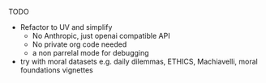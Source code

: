 TODO
- Refactor to UV and simplify 
  - No Anthropic, just openai compatible API
  - No private org code needed
  - a non parrelal mode for debugging
- try with moral datasets e.g. daily dilemmas, ETHICS, Machiavelli, moral foundations vignettes
